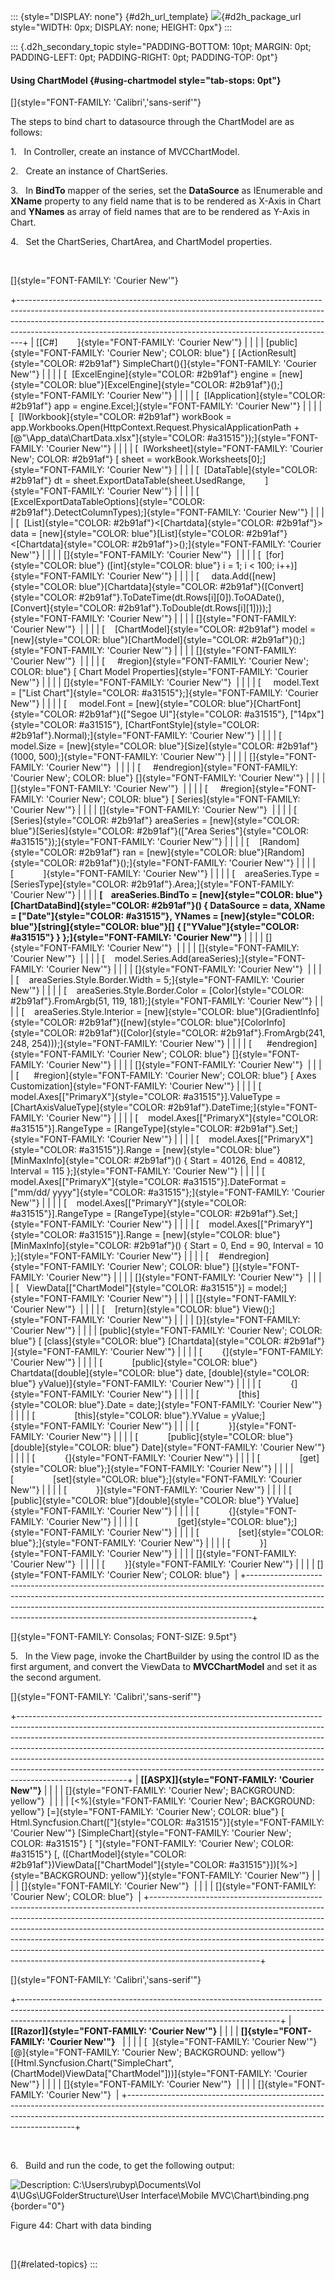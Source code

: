 ::: {style="DISPLAY: none"}
[](ms-xhelp:///?Id=d2h_url_template){#d2h_url_template} ![](!package_url!){#d2h_package_url style="WIDTH: 0px; DISPLAY: none; HEIGHT: 0px"}
:::

::: {.d2h_secondary_topic style="PADDING-BOTTOM: 10pt; MARGIN: 0pt; PADDING-LEFT: 0pt; PADDING-RIGHT: 0pt; PADDING-TOP: 0pt"}
#### Using ChartModel {#using-chartmodel style="tab-stops: 0pt"}

[]{style="FONT-FAMILY: 'Calibri','sans-serif'"} 

The steps to bind chart to datasource through the ChartModel are as follows:

1.   In Controller, create an instance of MVCChartModel.

2.   Create an instance of ChartSeries.

3.   In **BindTo** mapper of the series, set the **DataSource** as IEnumerable and **XName** property to any field name that is to be rendered as X-Axis in Chart and **YNames** as array of field names that are to be rendered as Y-Axis in Chart.

4.   Set the ChartSeries, ChartArea, and ChartModel properties.

 

[]{style="FONT-FAMILY: 'Courier New'"} 

+-------------------------------------------------------------------------------------------------------------------------------------------------------------------------------------------------------------------------------------------------------------------------------------------------------------------------+
| [\[C#\]        ]{style="FONT-FAMILY: 'Courier New'"}                                                                                                                                                                                                                                                                    |
|                                                                                                                                                                                                                                                                                                                         |
| [public]{style="FONT-FAMILY: 'Courier New'; COLOR: blue"} [ [ActionResult]{style="COLOR: #2b91af"} SimpleChart(){]{style="FONT-FAMILY: 'Courier New'"}                                                                                                                                                                  |
|                                                                                                                                                                                                                                                                                                                         |
| [  [ExcelEngine]{style="COLOR: #2b91af"} engine = [new]{style="COLOR: blue"}[ExcelEngine]{style="COLOR: #2b91af"}();]{style="FONT-FAMILY: 'Courier New'"}                                                                                                                                                               |
|                                                                                                                                                                                                                                                                                                                         |
| [  [IApplication]{style="COLOR: #2b91af"} app = engine.Excel;]{style="FONT-FAMILY: 'Courier New'"}                                                                                                                                                                                                                      |
|                                                                                                                                                                                                                                                                                                                         |
| [  [IWorkbook]{style="COLOR: #2b91af"} workBook = app.Workbooks.Open(HttpContext.Request.PhysicalApplicationPath + [@\"\\App_data\\ChartData.xlsx\"]{style="COLOR: #a31515"});]{style="FONT-FAMILY: 'Courier New'"}                                                                                                     |
|                                                                                                                                                                                                                                                                                                                         |
| [  IWorksheet]{style="FONT-FAMILY: 'Courier New'; COLOR: #2b91af"} [ sheet = workBook.Worksheets\[0\];]{style="FONT-FAMILY: 'Courier New'"}                                                                                                                                                                             |
|                                                                                                                                                                                                                                                                                                                         |
| [  [DataTable]{style="COLOR: #2b91af"} dt = sheet.ExportDataTable(sheet.UsedRange,        ]{style="FONT-FAMILY: 'Courier New'"}                                                                                                                                                                                         |
|                                                                                                                                                                                                                                                                                                                         |
| [  [ExcelExportDataTableOptions]{style="COLOR: #2b91af"}.DetectColumnTypes);]{style="FONT-FAMILY: 'Courier New'"}                                                                                                                                                                                                       |
|                                                                                                                                                                                                                                                                                                                         |
| [  [List]{style="COLOR: #2b91af"}\<[Chartdata]{style="COLOR: #2b91af"}\> data = [new]{style="COLOR: blue"}[List]{style="COLOR: #2b91af"}\<[Chartdata]{style="COLOR: #2b91af"}\>();]{style="FONT-FAMILY: 'Courier New'"}                                                                                                 |
|                                                                                                                                                                                                                                                                                                                         |
| []{style="FONT-FAMILY: 'Courier New'"}                                                                                                                                                                                                                                                                                  |
|                                                                                                                                                                                                                                                                                                                         |
| [  [for]{style="COLOR: blue"} ([int]{style="COLOR: blue"} i = 1; i \< 100; i++)]{style="FONT-FAMILY: 'Courier New'"}                                                                                                                                                                                                    |
|                                                                                                                                                                                                                                                                                                                         |
| [     data.Add([new]{style="COLOR: blue"}[Chartdata]{style="COLOR: #2b91af"}([Convert]{style="COLOR: #2b91af"}.ToDateTime(dt.Rows\[i\]\[0\]).ToOADate(), [Convert]{style="COLOR: #2b91af"}.ToDouble(dt.Rows\[i\]\[1\])));]{style="FONT-FAMILY: 'Courier New'"}                                                          |
|                                                                                                                                                                                                                                                                                                                         |
| []{style="FONT-FAMILY: 'Courier New'"}                                                                                                                                                                                                                                                                                  |
|                                                                                                                                                                                                                                                                                                                         |
| [    [ChartModel]{style="COLOR: #2b91af"} model = [new]{style="COLOR: blue"}[ChartModel]{style="COLOR: #2b91af"}();]{style="FONT-FAMILY: 'Courier New'"}                                                                                                                                                                |
|                                                                                                                                                                                                                                                                                                                         |
| []{style="FONT-FAMILY: 'Courier New'"}                                                                                                                                                                                                                                                                                  |
|                                                                                                                                                                                                                                                                                                                         |
| [     #region]{style="FONT-FAMILY: 'Courier New'; COLOR: blue"} [ Chart Model Properties]{style="FONT-FAMILY: 'Courier New'"}                                                                                                                                                                                           |
|                                                                                                                                                                                                                                                                                                                         |
| []{style="FONT-FAMILY: 'Courier New'"}                                                                                                                                                                                                                                                                                  |
|                                                                                                                                                                                                                                                                                                                         |
| [     model.Text = [\"List Chart\"]{style="COLOR: #a31515"};]{style="FONT-FAMILY: 'Courier New'"}                                                                                                                                                                                                                       |
|                                                                                                                                                                                                                                                                                                                         |
| [     model.Font = [new]{style="COLOR: blue"}[ChartFont]{style="COLOR: #2b91af"}([\"Segoe UI\"]{style="COLOR: #a31515"}, [\"14px\"]{style="COLOR: #a31515"}, [ChartFontStyle]{style="COLOR: #2b91af"}.Normal);]{style="FONT-FAMILY: 'Courier New'"}                                                                     |
|                                                                                                                                                                                                                                                                                                                         |
| [     model.Size = [new]{style="COLOR: blue"}[Size]{style="COLOR: #2b91af"}(1000, 500);]{style="FONT-FAMILY: 'Courier New'"}                                                                                                                                                                                            |
|                                                                                                                                                                                                                                                                                                                         |
| []{style="FONT-FAMILY: 'Courier New'"}                                                                                                                                                                                                                                                                                  |
|                                                                                                                                                                                                                                                                                                                         |
| [     #endregion]{style="FONT-FAMILY: 'Courier New'; COLOR: blue"} []{style="FONT-FAMILY: 'Courier New'"}                                                                                                                                                                                                               |
|                                                                                                                                                                                                                                                                                                                         |
| []{style="FONT-FAMILY: 'Courier New'"}                                                                                                                                                                                                                                                                                  |
|                                                                                                                                                                                                                                                                                                                         |
| [     #region]{style="FONT-FAMILY: 'Courier New'; COLOR: blue"} [ Series]{style="FONT-FAMILY: 'Courier New'"}                                                                                                                                                                                                           |
|                                                                                                                                                                                                                                                                                                                         |
| []{style="FONT-FAMILY: 'Courier New'"}                                                                                                                                                                                                                                                                                  |
|                                                                                                                                                                                                                                                                                                                         |
| [    [Series]{style="COLOR: #2b91af"} areaSeries = [new]{style="COLOR: blue"}[Series]{style="COLOR: #2b91af"}([\"Area Series\"]{style="COLOR: #a31515"});]{style="FONT-FAMILY: 'Courier New'"}                                                                                                                          |
|                                                                                                                                                                                                                                                                                                                         |
| [    [Random]{style="COLOR: #2b91af"} ran = [new]{style="COLOR: blue"}[Random]{style="COLOR: #2b91af"}();]{style="FONT-FAMILY: 'Courier New'"}                                                                                                                                                                          |
|                                                                                                                                                                                                                                                                                                                         |
| [            ]{style="FONT-FAMILY: 'Courier New'"}                                                                                                                                                                                                                                                                      |
|                                                                                                                                                                                                                                                                                                                         |
| [    areaSeries.Type = [SeriesType]{style="COLOR: #2b91af"}.Area;]{style="FONT-FAMILY: 'Courier New'"}                                                                                                                                                                                                                  |
|                                                                                                                                                                                                                                                                                                                         |
| **[    areaSeries.BindTo = [new]{style="COLOR: blue"}[ChartDataBind]{style="COLOR: #2b91af"}() { DataSource = data, XName = [\"Date\"]{style="COLOR: #a31515"}, YNames = [new]{style="COLOR: blue"}[string]{style="COLOR: blue"}\[\] { [\"YValue\"]{style="COLOR: #a31515"} } };]{style="FONT-FAMILY: 'Courier New'"}** |
|                                                                                                                                                                                                                                                                                                                         |
| []{style="FONT-FAMILY: 'Courier New'"}                                                                                                                                                                                                                                                                                  |
|                                                                                                                                                                                                                                                                                                                         |
| []{style="FONT-FAMILY: 'Courier New'"}                                                                                                                                                                                                                                                                                  |
|                                                                                                                                                                                                                                                                                                                         |
| [    model.Series.Add(areaSeries);]{style="FONT-FAMILY: 'Courier New'"}                                                                                                                                                                                                                                                 |
|                                                                                                                                                                                                                                                                                                                         |
| []{style="FONT-FAMILY: 'Courier New'"}                                                                                                                                                                                                                                                                                  |
|                                                                                                                                                                                                                                                                                                                         |
| [    areaSeries.Style.Border.Width = 5;]{style="FONT-FAMILY: 'Courier New'"}                                                                                                                                                                                                                                            |
|                                                                                                                                                                                                                                                                                                                         |
| [    areaSeries.Style.Border.Color = [Color]{style="COLOR: #2b91af"}.FromArgb(51, 119, 181);]{style="FONT-FAMILY: 'Courier New'"}                                                                                                                                                                                       |
|                                                                                                                                                                                                                                                                                                                         |
| [    areaSeries.Style.Interior = [new]{style="COLOR: blue"}[GradientInfo]{style="COLOR: #2b91af"}([new]{style="COLOR: blue"}[ColorInfo]{style="COLOR: #2b91af"}([Color]{style="COLOR: #2b91af"}.FromArgb(241, 248, 254)));]{style="FONT-FAMILY: 'Courier New'"}                                                         |
|                                                                                                                                                                                                                                                                                                                         |
| [      #endregion]{style="FONT-FAMILY: 'Courier New'; COLOR: blue"} []{style="FONT-FAMILY: 'Courier New'"}                                                                                                                                                                                                              |
|                                                                                                                                                                                                                                                                                                                         |
| []{style="FONT-FAMILY: 'Courier New'"}                                                                                                                                                                                                                                                                                  |
|                                                                                                                                                                                                                                                                                                                         |
| [      #region]{style="FONT-FAMILY: 'Courier New'; COLOR: blue"} [ Axes Customization]{style="FONT-FAMILY: 'Courier New'"}                                                                                                                                                                                              |
|                                                                                                                                                                                                                                                                                                                         |
| [    model.Axes\[[\"PrimaryX\"]{style="COLOR: #a31515"}\].ValueType = [ChartAxisValueType]{style="COLOR: #2b91af"}.DateTime;]{style="FONT-FAMILY: 'Courier New'"}                                                                                                                                                       |
|                                                                                                                                                                                                                                                                                                                         |
| [    model.Axes\[[\"PrimaryX\"]{style="COLOR: #a31515"}\].RangeType = [RangeType]{style="COLOR: #2b91af"}.Set;]{style="FONT-FAMILY: 'Courier New'"}                                                                                                                                                                     |
|                                                                                                                                                                                                                                                                                                                         |
| [    model.Axes\[[\"PrimaryX\"]{style="COLOR: #a31515"}\].Range = [new]{style="COLOR: blue"}[MinMaxInfo]{style="COLOR: #2b91af"}() { Start = 40126, End = 40812, Interval = 115 };]{style="FONT-FAMILY: 'Courier New'"}                                                                                                 |
|                                                                                                                                                                                                                                                                                                                         |
| [    model.Axes\[[\"PrimaryX\"]{style="COLOR: #a31515"}\].DateFormat = [\"mm/dd/ yyyy\"]{style="COLOR: #a31515"};]{style="FONT-FAMILY: 'Courier New'"}                                                                                                                                                                  |
|                                                                                                                                                                                                                                                                                                                         |
| [    model.Axes\[[\"PrimaryY\"]{style="COLOR: #a31515"}\].RangeType = [RangeType]{style="COLOR: #2b91af"}.Set;]{style="FONT-FAMILY: 'Courier New'"}                                                                                                                                                                     |
|                                                                                                                                                                                                                                                                                                                         |
| [    model.Axes\[[\"PrimaryY\"]{style="COLOR: #a31515"}\].Range = [new]{style="COLOR: blue"}[MinMaxInfo]{style="COLOR: #2b91af"}() { Start = 0, End = 90, Interval = 10 };]{style="FONT-FAMILY: 'Courier New'"}                                                                                                         |
|                                                                                                                                                                                                                                                                                                                         |
| [    #endregion]{style="FONT-FAMILY: 'Courier New'; COLOR: blue"} []{style="FONT-FAMILY: 'Courier New'"}                                                                                                                                                                                                                |
|                                                                                                                                                                                                                                                                                                                         |
| []{style="FONT-FAMILY: 'Courier New'"}                                                                                                                                                                                                                                                                                  |
|                                                                                                                                                                                                                                                                                                                         |
| [   ViewData\[[\"ChartModel\"]{style="COLOR: #a31515"}\] = model;]{style="FONT-FAMILY: 'Courier New'"}                                                                                                                                                                                                                  |
|                                                                                                                                                                                                                                                                                                                         |
| []{style="FONT-FAMILY: 'Courier New'"}                                                                                                                                                                                                                                                                                  |
|                                                                                                                                                                                                                                                                                                                         |
| [    [return]{style="COLOR: blue"} View();]{style="FONT-FAMILY: 'Courier New'"}                                                                                                                                                                                                                                         |
|                                                                                                                                                                                                                                                                                                                         |
| [}]{style="FONT-FAMILY: 'Courier New'"}                                                                                                                                                                                                                                                                                 |
|                                                                                                                                                                                                                                                                                                                         |
| [public]{style="FONT-FAMILY: 'Courier New'; COLOR: blue"} [ [class]{style="COLOR: blue"} [Chartdata]{style="COLOR: #2b91af"} ]{style="FONT-FAMILY: 'Courier New'"}                                                                                                                                                      |
|                                                                                                                                                                                                                                                                                                                         |
| [        {]{style="FONT-FAMILY: 'Courier New'"}                                                                                                                                                                                                                                                                         |
|                                                                                                                                                                                                                                                                                                                         |
| [            [public]{style="COLOR: blue"} Chartdata([double]{style="COLOR: blue"} date, [double]{style="COLOR: blue"} yValue)]{style="FONT-FAMILY: 'Courier New'"}                                                                                                                                                     |
|                                                                                                                                                                                                                                                                                                                         |
| [            {]{style="FONT-FAMILY: 'Courier New'"}                                                                                                                                                                                                                                                                     |
|                                                                                                                                                                                                                                                                                                                         |
| [                [this]{style="COLOR: blue"}.Date = date;]{style="FONT-FAMILY: 'Courier New'"}                                                                                                                                                                                                                          |
|                                                                                                                                                                                                                                                                                                                         |
| [                [this]{style="COLOR: blue"}.YValue = yValue;]{style="FONT-FAMILY: 'Courier New'"}                                                                                                                                                                                                                      |
|                                                                                                                                                                                                                                                                                                                         |
| [            }]{style="FONT-FAMILY: 'Courier New'"}                                                                                                                                                                                                                                                                     |
|                                                                                                                                                                                                                                                                                                                         |
| [            [public]{style="COLOR: blue"}[double]{style="COLOR: blue"} Date]{style="FONT-FAMILY: 'Courier New'"}                                                                                                                                                                                                       |
|                                                                                                                                                                                                                                                                                                                         |
| [            {]{style="FONT-FAMILY: 'Courier New'"}                                                                                                                                                                                                                                                                     |
|                                                                                                                                                                                                                                                                                                                         |
| [                [get]{style="COLOR: blue"};]{style="FONT-FAMILY: 'Courier New'"}                                                                                                                                                                                                                                       |
|                                                                                                                                                                                                                                                                                                                         |
| [                [set]{style="COLOR: blue"};]{style="FONT-FAMILY: 'Courier New'"}                                                                                                                                                                                                                                       |
|                                                                                                                                                                                                                                                                                                                         |
| [            }]{style="FONT-FAMILY: 'Courier New'"}                                                                                                                                                                                                                                                                     |
|                                                                                                                                                                                                                                                                                                                         |
| [            [public]{style="COLOR: blue"}[double]{style="COLOR: blue"} YValue]{style="FONT-FAMILY: 'Courier New'"}                                                                                                                                                                                                     |
|                                                                                                                                                                                                                                                                                                                         |
| [            {]{style="FONT-FAMILY: 'Courier New'"}                                                                                                                                                                                                                                                                     |
|                                                                                                                                                                                                                                                                                                                         |
| [                [get]{style="COLOR: blue"};]{style="FONT-FAMILY: 'Courier New'"}                                                                                                                                                                                                                                       |
|                                                                                                                                                                                                                                                                                                                         |
| [                [set]{style="COLOR: blue"};]{style="FONT-FAMILY: 'Courier New'"}                                                                                                                                                                                                                                       |
|                                                                                                                                                                                                                                                                                                                         |
| [            }]{style="FONT-FAMILY: 'Courier New'"}                                                                                                                                                                                                                                                                     |
|                                                                                                                                                                                                                                                                                                                         |
| []{style="FONT-FAMILY: 'Courier New'"}                                                                                                                                                                                                                                                                                  |
|                                                                                                                                                                                                                                                                                                                         |
| [        }]{style="FONT-FAMILY: 'Courier New'"}                                                                                                                                                                                                                                                                         |
|                                                                                                                                                                                                                                                                                                                         |
| []{style="FONT-FAMILY: 'Courier New'; COLOR: blue"}                                                                                                                                                                                                                                                                     |
+-------------------------------------------------------------------------------------------------------------------------------------------------------------------------------------------------------------------------------------------------------------------------------------------------------------------------+

[]{style="FONT-FAMILY: Consolas; FONT-SIZE: 9.5pt"} 

5.   In the View page, invoke the ChartBuilder by using the control ID as the first argument, and convert the ViewData to **MVCChartModel** and set it as the second argument.

[]{style="FONT-FAMILY: 'Calibri','sans-serif'"} 

+---------------------------------------------------------------------------------------------------------------------------------------------------------------------------------------------------------------------------------------------------------------------------------------------------------------------------------------------------------------------------------------------------------------------------------------------------------------------------------------------------------------+
| **[\[ASPX\]]{style="FONT-FAMILY: 'Courier New'"}**                                                                                                                                                                                                                                                                                                                                                                                                                                                            |
|                                                                                                                                                                                                                                                                                                                                                                                                                                                                                                               |
| []{style="FONT-FAMILY: 'Courier New'; BACKGROUND: yellow"}                                                                                                                                                                                                                                                                                                                                                                                                                                                    |
|                                                                                                                                                                                                                                                                                                                                                                                                                                                                                                               |
| [\<%]{style="FONT-FAMILY: 'Courier New'; BACKGROUND: yellow"} [=]{style="FONT-FAMILY: 'Courier New'; COLOR: blue"} [ Html.Syncfusion.Chart([\"]{style="COLOR: #a31515"}]{style="FONT-FAMILY: 'Courier New'"} [SimpleChart]{style="FONT-FAMILY: 'Courier New'; COLOR: #a31515"} [ \"]{style="FONT-FAMILY: 'Courier New'; COLOR: #a31515"} [, ([ChartModel]{style="COLOR: #2b91af"})ViewData\[[\"ChartModel\"]{style="COLOR: #a31515"}\])[%\>]{style="BACKGROUND: yellow"}]{style="FONT-FAMILY: 'Courier New'"} |
|                                                                                                                                                                                                                                                                                                                                                                                                                                                                                                               |
| []{style="FONT-FAMILY: 'Courier New'"}                                                                                                                                                                                                                                                                                                                                                                                                                                                                        |
|                                                                                                                                                                                                                                                                                                                                                                                                                                                                                                               |
| []{style="FONT-FAMILY: 'Courier New'; COLOR: blue"}                                                                                                                                                                                                                                                                                                                                                                                                                                                           |
+---------------------------------------------------------------------------------------------------------------------------------------------------------------------------------------------------------------------------------------------------------------------------------------------------------------------------------------------------------------------------------------------------------------------------------------------------------------------------------------------------------------+

[]{style="FONT-FAMILY: 'Calibri','sans-serif'"} 

+-----------------------------------------------------------------------------------------------------------------------------------------------------------------------------------------------------------------------------+
| **[\[Razor\]]{style="FONT-FAMILY: 'Courier New'"}**                                                                                                                                                                         |
|                                                                                                                                                                                                                             |
| **[]{style="FONT-FAMILY: 'Courier New'"}**                                                                                                                                                                                  |
|                                                                                                                                                                                                                             |
| [  ]{style="FONT-FAMILY: 'Courier New'"} [@]{style="FONT-FAMILY: 'Courier New'; BACKGROUND: yellow"} [(Html.Syncfusion.Chart(\"SimpleChart\", (ChartModel)ViewData\[\"ChartModel\"\]))]{style="FONT-FAMILY: 'Courier New'"} |
|                                                                                                                                                                                                                             |
| []{style="FONT-FAMILY: 'Courier New'"}                                                                                                                                                                                      |
|                                                                                                                                                                                                                             |
| []{style="FONT-FAMILY: 'Courier New'"}                                                                                                                                                                                      |
+-----------------------------------------------------------------------------------------------------------------------------------------------------------------------------------------------------------------------------+

 

6.   Build and run the code, to get the following output:

![Description: C:\\Users\\rubyp\\Documents\\Vol 4\\UGs\\UGFolderStructure\\User Interface\\Mobile MVC\\Chart\\binding.png](ImagesExt/image106_83.jpg){border="0"}

Figure 44: Chart with data binding

 

[]{#related-topics}
:::
